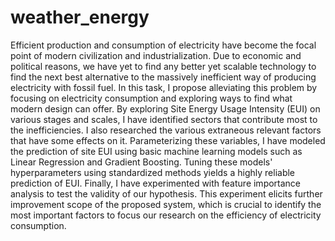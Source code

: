 # weather_energy
Efficient production and consumption of electricity have become the focal point of modern civilization and industrialization. Due to economic and political reasons, we have yet to find any better yet scalable technology to find the next best alternative to the massively inefficient way of producing electricity with fossil fuel. In this task, I propose alleviating this problem by focusing on electricity consumption and exploring ways to find what modern design can offer. By exploring Site Energy Usage Intensity (EUI) on various stages and scales, I have identified sectors that contribute most to the inefficiencies. I also researched the various extraneous relevant factors that have some effects on it. Parameterizing these variables, I have modeled the prediction of site EUI using basic machine learning models such as Linear Regression and Gradient Boosting. Tuning these models' hyperparameters using standardized methods yields a highly reliable prediction of EUI. Finally, I have experimented with feature importance analysis to test the validity of our hypothesis. This experiment elicits further improvement scope of the proposed system, which is crucial to identify the most important factors to focus our research on the efficiency of electricity consumption.
